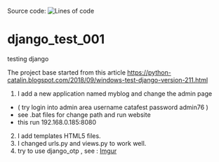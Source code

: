 Source code: ![Lines of code](https://img.shields.io/tokei/lines/github/catafest/colab_google)

# django_test_001
testing django

The project base started from this article https://python-catalin.blogspot.com/2018/09/windows-test-django-version-211.html
1. I add a new application named myblog and change the admin page 
 - ( try login into admin area username catafest password admin76 )
 - see .bat files for change path and run website 
 - this run 192.168.0.185:8080
2. I add templates HTML5 files. 
3. I changed urls.py and views.py to work well.
4. try to use django_otp , see :
[Imgur](https://i.imgur.com/GYzm81L.png)
